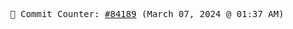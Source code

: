 <p align="center">
    <samp>
        📮 Commit Counter: <a href="https://github.com/Javascript-void0/Javascript-void0/commits/main">#84189</a> (March 07, 2024 @ 01:37 AM)
    </samp>
</p>